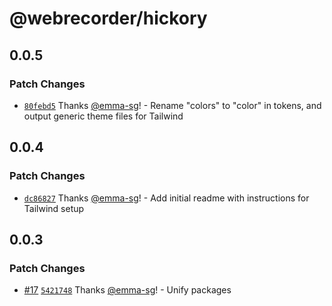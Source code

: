 # @webrecorder/hickory

## 0.0.5

### Patch Changes

- [`80febd5`](https://github.com/webrecorder/hickory/commit/80febd53b82bffc7de2bc5771cbe1e7ff58d04e9) Thanks [@emma-sg](https://github.com/emma-sg)! - Rename "colors" to "color" in tokens, and output generic theme files for Tailwind

## 0.0.4

### Patch Changes

- [`dc86827`](https://github.com/webrecorder/hickory/commit/dc86827caea3d9b519c47b813917e5d26792a10f) Thanks [@emma-sg](https://github.com/emma-sg)! - Add initial readme with instructions for Tailwind setup

## 0.0.3

### Patch Changes

- [#17](https://github.com/webrecorder/hickory/pull/17) [`5421748`](https://github.com/webrecorder/hickory/commit/542174846fc00a2a74226817392f4bbcf17a6e49) Thanks [@emma-sg](https://github.com/emma-sg)! - Unify packages

